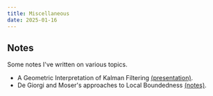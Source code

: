 ```yaml
---
title: Miscellaneous
date: 2025-01-16
---
```

## Notes
Some notes I've written on various topics.

+ A Geometric Interpretation of Kalman Filtering
  [(presentation)](assets/ads-kf-presentation.pdf).
+ De Giorgi and Moser's approaches to Local Boundedness
  [(notes)](assets/degiorgi-moser.pdf).

